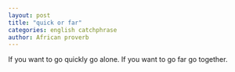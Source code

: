 ```yaml
---
layout: post
title: "quick or far"
categories: english catchphrase 
author: African proverb
---
```


If you want to go quickly go alone. If you want to go far go together.
